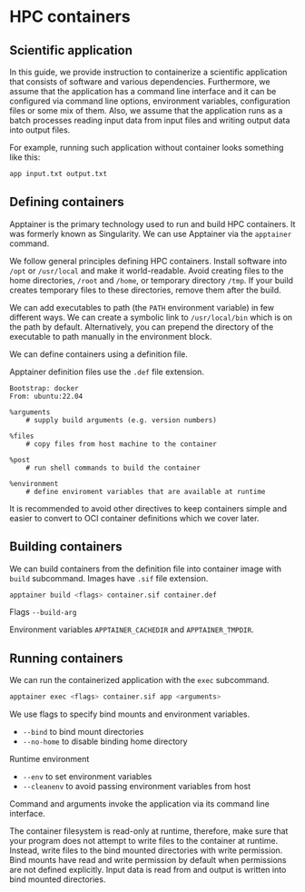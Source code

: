 # HPC containers
## Scientific application
In this guide, we provide instruction to containerize a scientific application that consists of software and various dependencies.
Furthermore, we assume that the application has a command line interface and it can be configured via command line options, environment variables, configuration files or some mix of them.
Also, we assume that the application runs as a batch processes reading input data from input files and writing output data into output files.

For example, running such application without container looks something like this:

```bash
app input.txt output.txt
```


## Defining containers
Apptainer is the primary technology used to run and build HPC containers.
It was formerly known as Singularity.
We can use Apptainer via the `apptainer` command.

We follow general principles defining HPC containers.
Install software into `/opt` or `/usr/local` and make it world-readable.
Avoid creating files to the home directories, `/root` and `/home`, or temporary directory `/tmp`.
If your build creates temporary files to these directories, remove them after the build.

We can add executables to path (the `PATH` environment variable) in few different ways.
We can create a symbolic link to `/usr/local/bin` which is on the path by default.
Alternatively, you can prepend the directory of the executable to path manually in the environment block.

We can define containers using a definition file.

Apptainer definition files use the `.def` file extension.

```singularity
Bootstrap: docker
From: ubuntu:22.04

%arguments
    # supply build arguments (e.g. version numbers)

%files
    # copy files from host machine to the container

%post
    # run shell commands to build the container

%environment
    # define enviroment variables that are available at runtime
```

It is recommended to avoid other directives to keep containers simple and easier to convert to OCI container definitions which we cover later.


## Building containers
We can build containers from the definition file into container image with `build` subcommand.
Images have `.sif` file extension.

```bash
apptainer build <flags> container.sif container.def
```

Flags `--build-arg`

Environment variables `APPTAINER_CACHEDIR` and `APPTAINER_TMPDIR`.


## Running containers
We can run the containerized application with the `exec` subcommand.

```bash
apptainer exec <flags> container.sif app <arguments>
```

We use flags to specify bind mounts and environment variables.

* `--bind` to bind mount directories
* `--no-home` to disable binding home directory

Runtime environment

* `--env` to set environment variables
* `--cleanenv` to avoid passing environment variables from host

Command and arguments invoke the application via its command line interface.

The container filesystem is read-only at runtime, therefore, make sure that your program does not attempt to write files to the container at runtime.
Instead, write files to the bind mounted directories with write permission.
Bind mounts have read and write permission by default when permissions are not defined explicitly.
Input data is read from and output is written into bind mounted directories.

